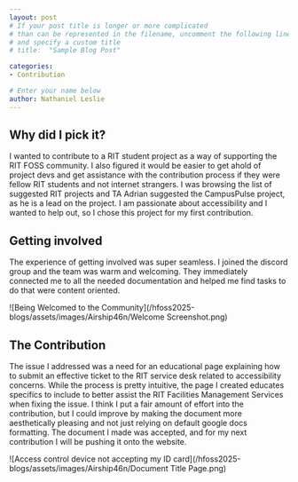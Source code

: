 ```yaml
---
layout: post
# If your post title is longer or more complicated
# than can be represented in the filename, uncomment the following line
# and specify a custom title
# title:  "Sample Blog Post"

categories: 
- Contribution

# Enter your name below
author: Nathaniel Leslie
---
```


## Why did I pick it?

I wanted to contribute to a RIT student project as a way of supporting the RIT FOSS community. I also figured it would be easier to get ahold of project devs and get assistance with the contribution process if they were fellow RIT students and not internet strangers. I was browsing the list of suggested RIT projects and TA Adrian suggested the CampusPulse project, as he is a lead on the project. I am passionate about accessibility and I wanted to help out, so I chose this project for my first contribution.

## Getting involved

The experience of getting involved was super seamless. I joined the discord group and the team was warm and welcoming. They immediately connected me to all the needed documentation and helped me find tasks to do that were content oriented.

![Being Welcomed to the Community](/hfoss2025-blogs/assets/images/Airship46n/Welcome Screenshot.png)

## The Contribution

The issue I addressed was a need for an educational page explaining how to submit an effective ticket to the RIT service desk related to accessibility concerns. While the process is pretty intuitive, the page I created educates specifics to include to better assist the RIT Facilities Management Services when fixing the issue. I think I put a fair amount of effort into the contribution, but I could improve by making the document more aesthetically pleasing and not just relying on default google docs formatting. The document I made was accepted, and for my next contribution I will be pushing it onto the website.

![Access control device not accepting my ID card](/hfoss2025-blogs/assets/images/Airship46n/Document Title Page.png)
